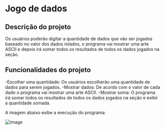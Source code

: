 # Jogo de dados

## Descrição do projeto
Os usuários poderão digitar a quantidade de dados que vão ser jogados baseado no valor dos dados rolados, o programa vai mostrar uma arte ASCII e depois irá somar todos os resultados de todos os dados jogados na seção.

## Funcionalidades do projeto
-Escolher uma quantidade: Os usuários escolherão uma quantidade de dados para serem jogados.
-Mostrar dados: De acordo com o valor de cada dado o programa vai mostrar uma arte ASCII.
-Mostrar soma: O programa irá somar todos os resultados de todos os dados jogados na seção e exibir a quantidade somada.

A imagem abaixo exibe a execução do programa:

![image](https://github.com/user-attachments/assets/4de2ce4c-d11d-4d94-87fc-db33695c8197)
